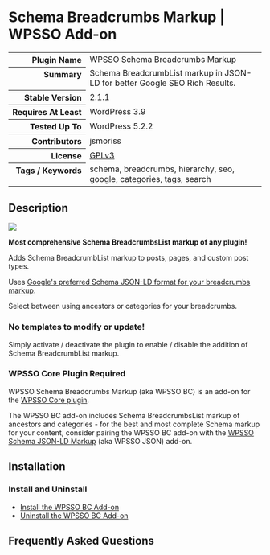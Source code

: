 <h1>Schema Breadcrumbs Markup | WPSSO Add-on</h1>

<table>
<tr><th align="right" valign="top" nowrap>Plugin Name</th><td>WPSSO Schema Breadcrumbs Markup</td></tr>
<tr><th align="right" valign="top" nowrap>Summary</th><td>Schema BreadcrumbList markup in JSON-LD for better Google SEO Rich Results.</td></tr>
<tr><th align="right" valign="top" nowrap>Stable Version</th><td>2.1.1</td></tr>
<tr><th align="right" valign="top" nowrap>Requires At Least</th><td>WordPress 3.9</td></tr>
<tr><th align="right" valign="top" nowrap>Tested Up To</th><td>WordPress 5.2.2</td></tr>
<tr><th align="right" valign="top" nowrap>Contributors</th><td>jsmoriss</td></tr>
<tr><th align="right" valign="top" nowrap>License</th><td><a href="https://www.gnu.org/licenses/gpl.txt">GPLv3</a></td></tr>
<tr><th align="right" valign="top" nowrap>Tags / Keywords</th><td>schema, breadcrumbs, hierarchy, seo, google, categories, tags, search</td></tr>
</table>

<h2>Description</h2>

<p style="margin:0;"><img class="readme-icon" src="https://surniaulula.github.io/wpsso-breadcrumbs/assets/icon-256x256.png"></p>

<p><strong>Most comprehensive Schema BreadcrumbsList markup of any plugin!</strong></p>

<p>Adds Schema BreadcrumbList markup to posts, pages, and custom post types.</p>

<p>Uses <a href="https://developers.google.com/search/docs/data-types/breadcrumb">Google's preferred Schema JSON-LD format for your breadcrumbs markup</a>.</p>

<p>Select between using ancestors or categories for your breadcrumbs.</p>

<h3>No templates to modify or update!</h3>

<p>Simply activate / deactivate the plugin to enable / disable the addition of Schema BreadcrumbList markup.</p>

<h3>WPSSO Core Plugin Required</h3>

<p>WPSSO Schema Breadcrumbs Markup (aka WPSSO BC) is an add-on for the <a href="https://wordpress.org/plugins/wpsso/">WPSSO Core plugin</a>.</p>

<p>The WPSSO BC add-on includes Schema BreadcrumbsList markup of ancestors and categories - for the best and most complete Schema markup for your content, consider pairing the WPSSO BC add-on with the <a href="https://wordpress.org/plugins/wpsso-schema-json-ld/">WPSSO Schema JSON-LD Markup</a> (aka WPSSO JSON) add-on.</p>


<h2>Installation</h2>

<h3 class="top">Install and Uninstall</h3>

<ul>
<li><a href="https://wpsso.com/docs/plugins/wpsso-breadcrumbs/installation/install-the-plugin/">Install the WPSSO BC Add-on</a></li>
<li><a href="https://wpsso.com/docs/plugins/wpsso-breadcrumbs/installation/uninstall-the-plugin/">Uninstall the WPSSO BC Add-on</a></li>
</ul>


<h2>Frequently Asked Questions</h2>




